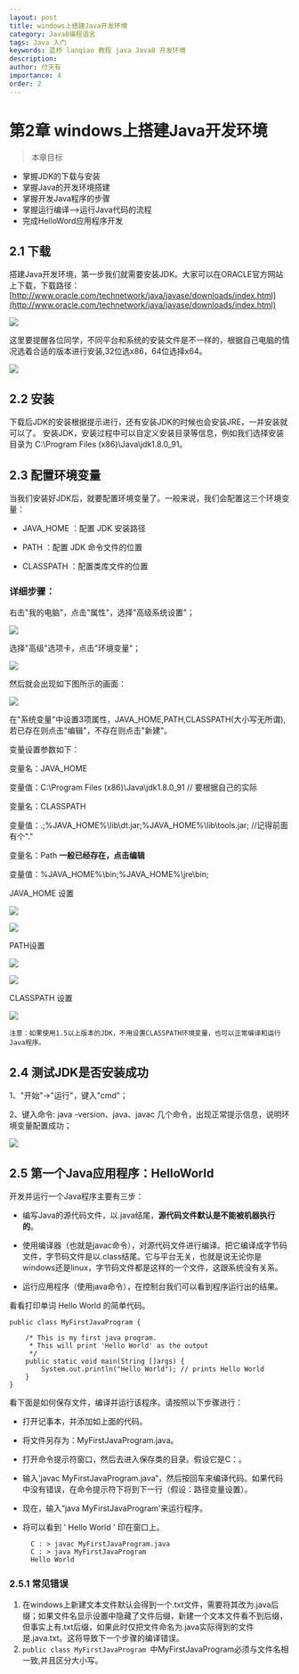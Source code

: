 ```yaml
---
layout: post
title: windows上搭建Java开发环境
category: Java8编程语言
tags: Java 入门
keywords: 蓝桥 lanqiao 教程 java Java8 开发环境
description: 
author: 付天有
importance: 4
order: 2
---
```


# 第2章 windows上搭建Java开发环境

> 本章目标

- 掌握JDK的下载与安装
- 掌握Java的开发环境搭建
- 掌握开发Java程序的步骤
- 掌握运行编译——>运行Java代码的流程
- 完成HelloWord应用程序开发

## 2.1 下载

搭建Java开发环境，第一步我们就需要安装JDK。大家可以在ORACLE官方网站上下载，下载路径：[http://www.oracle.com/technetwork/java/javase/downloads/index.html](http://www.oracle.com/technetwork/java/javase/downloads/index.html)

![](https://coding.net/u/lanqiao/p/lanqiao/git/raw/master/public/img/Java8/1.5.jpg)

这里要提醒各位同学，不同平台和系统的安装文件是不一样的，根据自己电脑的情况选着合适的版本进行安装,32位选x86，64位选择x64。

![](https://coding.net/u/lanqiao/p/lanqiao/git/raw/master/public/img/Java8/1.6.jpg)

## 2.2 安装

下载后JDK的安装根据提示进行，还有安装JDK的时候也会安装JRE，一并安装就可以了。
安装JDK，安装过程中可以自定义安装目录等信息，例如我们选择安装目录为 C:\Program Files (x86)\Java\jdk1.8.0_91。

## 2.3 配置环境变量
当我们安装好JDK后，就要配置环境变量了。一般来说，我们会配置这三个环境变量：

- JAVA_HOME ：配置 JDK 安装路径

- PATH ：配置 JDK 命令文件的位置

- CLASSPATH ：配置类库文件的位置

### 详细步骤：

右击"我的电脑"，点击"属性"，选择"高级系统设置"；

![](https://coding.net/u/lanqiao/p/lanqiao/git/raw/master/public/img/Java8/1.7.png)

选择"高级"选项卡，点击"环境变量"；

![](https://coding.net/u/lanqiao/p/lanqiao/git/raw/master/public/img/Java8/1.8.png)

然后就会出现如下图所示的画面：

![](https://coding.net/u/lanqiao/p/lanqiao/git/raw/master/public/img/Java8/1.9.png)

在"系统变量"中设置3项属性，JAVA_HOME,PATH,CLASSPATH(大小写无所谓),若已存在则点击"编辑"，不存在则点击"新建"。

变量设置参数如下：

变量名：JAVA_HOME

变量值：C:\Program Files (x86)\Java\jdk1.8.0_91        // 要根据自己的实际


变量名：CLASSPATH

变量值：.;%JAVA_HOME%\lib\dt.jar;%JAVA_HOME%\lib\tools.jar;         //记得前面有个"."

变量名：Path  **一般已经存在，点击编辑**

变量值：%JAVA_HOME%\bin;%JAVA_HOME%\jre\bin;

JAVA_HOME 设置

![](https://coding.net/u/lanqiao/p/lanqiao/git/raw/master/public/img/Java8/1.10.png)

![](https://coding.net/u/lanqiao/p/lanqiao/git/raw/master/public/img/Java8/1.11.png)

PATH设置

![](https://coding.net/u/lanqiao/p/lanqiao/git/raw/master/public/img/Java8/1.12.png)

![](https://coding.net/u/lanqiao/p/lanqiao/git/raw/master/public/img/Java8/1.13.png)

CLASSPATH 设置

![](https://coding.net/u/lanqiao/p/lanqiao/git/raw/master/public/img/Java8/1.14.png)


`注意：如果使用1.5以上版本的JDK，不用设置CLASSPATH环境变量，也可以正常编译和运行Java程序。`

## 2.4 测试JDK是否安装成功

1、"开始"->"运行"，键入"cmd"；

2、键入命令: java -version、java、javac 几个命令，出现正常提示信息，说明环境变量配置成功；

![](https://coding.net/u/lanqiao/p/lanqiao/git/raw/coding-pages/public/img/Java8/2016-08-05_javac.png)

## 2.5 第一个Java应用程序：HelloWorld

开发并运行一个Java程序主要有三步：

- 编写Java的源代码文件，以.java结尾，**源代码文件默认是不能被机器执行的**。

- 使用编译器（也就是javac命令），对源代码文件进行编译。把它编译成字节码文件，字节码文件是以.class结尾。它与平台无关，也就是说无论你是windows还是linux，字节码文件都是这样的一个文件，这跟系统没有关系。

- 运行应用程序（使用java命令），在控制台我们可以看到程序运行出的结果。


看看打印单词 Hello World 的简单代码。

    public class MyFirstJavaProgram {
    
    	/* This is my first java program.  
    	 * This will print 'Hello World' as the output
    	 */
    	public static void main(String []args) {
    		System.out.println("Hello World"); // prints Hello World
    	}
    } 

看下面是如何保存文件，编译并运行该程序。请按照以下步骤进行：


- 打开记事本，并添加如上面的代码。

- 将文件另存为：MyFirstJavaProgram.java。

- 打开命令提示符窗口，然后去进入保存类的目录。假设它是C：。

- 输入'javac MyFirstJavaProgram.java“，然后按回车来编译代码。如果代码中没有错误，在命令提示符下将到下一行（假设：路径变量设置）。

- 现在，输入“java MyFirstJavaProgram'来运行程序。

- 将可以看到 ' Hello World ' 印在窗口上。

	    C : > javac MyFirstJavaProgram.java
	    C : > java MyFirstJavaProgram 
	    Hello World
### 2.5.1 常见错误

1. 在windows上新建文本文件默认会得到一个.txt文件，需要将其改为.java后缀；如果文件名显示设置中隐藏了文件后缀，新建一个文本文件看不到后缀，但事实上有.txt后缀，如果此时仅把文件命名为.java实际得到的文件是.java.txt。这将导致下一个步骤的编译错误。
2. `public class MyFirstJavaProgram `中MyFirstJavaProgram必须与文件名相一致,并且区分大小写。


